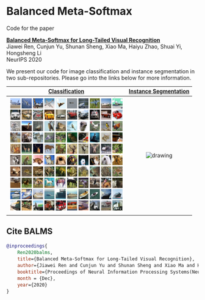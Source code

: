 # Balanced Meta-Softmax

Code for the paper

**[Balanced Meta-Softmax for Long-Tailed Visual Recognition](https://papers.nips.cc/paper/2020/file/2ba61cc3a8f44143e1f2f13b2b729ab3-Paper.pdf)**  
Jiawei Ren, Cunjun Yu, Shunan Sheng, Xiao Ma, Haiyu Zhao, Shuai Yi, Hongsheng Li  
NeurIPS 2020

We present our code for image classification and instance segmentation in two sub-repositories. Please go into the links below for more information.

[**Classification**](https://github.com/jiawei-ren/BalancedMetaSoftmax-Classification) |  [**Instance Segmentation**](https://github.com/Majiker/BalancedMetaSoftmax-InstanceSeg)
:-------------------------:|:-------------------------:
<img src="cifar-10.png" alt="drawing" width="300"/> |  <img src="pineapple.jpg" alt="drawing" width="295"/>


## Cite BALMS
```bibtex
@inproceedings{
    Ren2020balms,
    title={Balanced Meta-Softmax for Long-Tailed Visual Recognition},
    author={Jiawei Ren and Cunjun Yu and Shunan Sheng and Xiao Ma and Haiyu Zhao and Shuai Yi and Hongsheng Li},
    booktitle={Proceedings of Neural Information Processing Systems(NeurIPS)},
    month = {Dec},
    year={2020}
}
```

